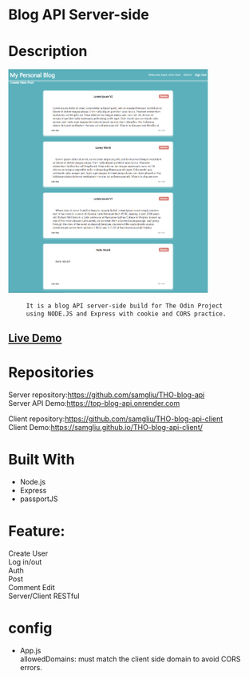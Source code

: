 # Blog API Server-side

# Description

[<img alt="" width="400px" src="public/example.png" />](https://samgliu.github.io/THO-blog-api-client/)

         It is a blog API server-side build for The Odin Project
         using NODE.JS and Express with cookie and CORS practice.

[<h2>Live Demo</h2>](https://samgliu.github.io/THO-blog-api-client/)

# Repositories

Server repository:https://github.com/samgliu/THO-blog-api  
Server API Demo:https://top-blog-api.onrender.com

Client repository:https://github.com/samgliu/THO-blog-api-client  
Client Demo:https://samgliu.github.io/THO-blog-api-client/

# Built With

-   Node.js
-   Express
-   passportJS

# Feature:

Create User  
Log in/out  
Auth  
Post  
Comment
Edit  
Server/Client
RESTful

# config

-   App.js  
     allowedDomains: must match the client side domain to avoid CORS errors.
